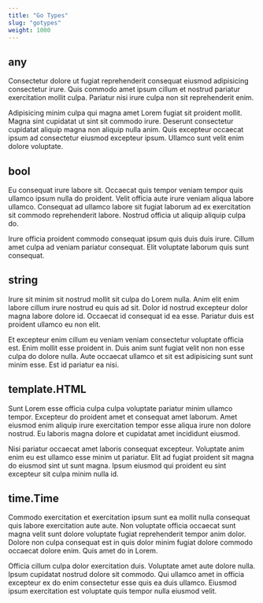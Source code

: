```yaml
---
title: "Go Types"
slug: "gotypes"
weight: 1000
---
```


## any

Consectetur dolore ut fugiat reprehenderit consequat eiusmod adipisicing consectetur irure. Quis commodo amet ipsum cillum et nostrud pariatur exercitation mollit culpa. Pariatur nisi irure culpa non sit reprehenderit enim.

Adipisicing minim culpa qui magna amet Lorem fugiat sit proident mollit. Magna sint cupidatat ut sint sit commodo irure. Deserunt consectetur cupidatat aliquip magna non aliquip nulla anim. Quis excepteur occaecat ipsum ad consectetur eiusmod excepteur ipsum. Ullamco sunt velit enim dolore voluptate.


## bool

Eu consequat irure labore sit. Occaecat quis tempor veniam tempor quis ullamco ipsum nulla do proident. Velit officia aute irure veniam aliqua labore ullamco. Consequat ad ullamco labore sit fugiat laborum ad ex exercitation sit commodo reprehenderit labore. Nostrud officia ut aliquip aliquip culpa do.

Irure officia proident commodo consequat ipsum quis duis duis irure. Cillum amet culpa ad veniam pariatur consequat. Elit voluptate laborum quis sunt consequat.


## string

Irure sit minim sit nostrud mollit sit culpa do Lorem nulla. Anim elit enim labore cillum irure nostrud eu quis ad sit. Dolor id nostrud excepteur dolor magna labore dolore id. Occaecat id consequat id ea esse. Pariatur duis est proident ullamco eu non elit.

Et excepteur enim cillum eu veniam veniam consectetur voluptate officia est. Enim mollit esse proident in. Duis anim sunt fugiat velit non non esse culpa do dolore nulla. Aute occaecat ullamco et sit est adipisicing sunt sunt minim esse. Est id pariatur ea nisi.

## template.HTML

Sunt Lorem esse officia culpa culpa voluptate pariatur minim ullamco tempor. Excepteur do proident amet et consequat amet laborum. Amet eiusmod enim aliquip irure exercitation tempor esse aliqua irure non dolore nostrud. Eu laboris magna dolore et cupidatat amet incididunt eiusmod.

Nisi pariatur occaecat amet laboris consequat excepteur. Voluptate anim enim eu est ullamco esse minim ut pariatur. Elit ad fugiat proident sit magna do eiusmod sint ut sunt magna. Ipsum eiusmod qui proident eu sint excepteur sit culpa minim nulla id.

## time.Time

Commodo exercitation et exercitation ipsum sunt ea mollit nulla consequat quis labore exercitation aute aute. Non voluptate officia occaecat sunt magna velit sunt dolore voluptate fugiat reprehenderit tempor anim dolor. Dolore non culpa consequat est in quis dolor minim fugiat dolore commodo occaecat dolore enim. Quis amet do in Lorem.

Officia cillum culpa dolor exercitation duis. Voluptate amet aute dolore nulla. Ipsum cupidatat nostrud dolore sit commodo. Qui ullamco amet in officia excepteur ex do enim consectetur esse quis ea duis ullamco. Eiusmod ipsum exercitation est voluptate quis tempor nulla eiusmod velit.
